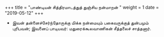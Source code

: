 ﻿+++
title = "பாண்டியன் சித்திரமாடத்துத் துஞ்சிய நன்மாறன்  "
weight = 1
date = "2019-05-12"
+++


-  இவன் தன்னைச்சேர்ந்தோருக்கு மிக்க நன்மையும் பகைவருக்குத் துன்பமும் புரிபவன்; இவனைப் பாடியவர்: மதுரைக்கூலவாணிகன் சீத்தலைச் சாத்தனார். 
  
